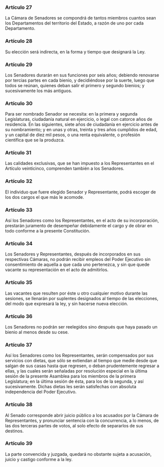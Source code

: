 ### Artículo 27 ###

La Cámara de Senadores se compondrá de tantos miembros cuantos sean los Departamentos del territorio del Estado, a razón de uno por cada Departamento.

### Artículo 28 ###

Su elección será indirecta, en la forma y tiempo que designará la Ley.

### Artículo 29 ###

Los Senadores durarán en sus funciones por seis años; debiendo renovarse por tercias partes en cada bienio, y decidiéndose por la suerte, luego que todos se reúnan, quienes deban salir el primero y segundo bienios; y sucesivamente los más antiguos.

### Artículo 30 ###

Para ser nombrado Senador se necesita: en la primera y segunda Legislaturas, ciudadanía natural en ejercicio, o legal con catorce años de residencia.
En las siguientes, siete años de ciudadanía en ejercicio antes de su nombramiento; y en unas y otras, treinta y tres años cumplidos de edad, y un capital de diez mil pesos, o una renta equivalente, o profesión científica que se la produzca.

### Artículo 31 ###

Las calidades exclusivas, que se han impuesto a los Representantes en el Artículo veinticinco, comprenden también a los Senadores.

### Artículo 32 ###

El individuo que fuere elegido Senador y Representante, podrá escoger de los dos cargos el que más le acomode.

### Artículo 33 ###

Así los Senadores como los Representantes, en el acto de su incorporación, prestarán juramento de desempeñar debidamente el cargo y de obrar en todo conforme a la presente Constitución.

### Artículo 34 ###

Los Senadores y Representantes, después de incorporados en sus respectivas Cámaras, no podrán recibir empleos del Poder Ejecutivo sin consentimiento de aquella a que cada uno pertenezca, y sin que quede vacante su representación en el acto de admitirlos.

### Artículo 35 ###

Las vacantes que resulten por éste u otro cualquier motivo durante las sesiones, se llenarán por suplentes designados al tiempo de las elecciones, del modo que expresará la ley, y sin hacerse nueva elección.

### Artículo 36 ###

Los Senadores no podrán ser reelegidos sino después que haya pasado un bienio al menos desde su cese.

### Artículo 37 ###

Así los Senadores como los Representantes, serán compensados por sus servicios con dietas, que sólo se extiendan al tiempo que medie desde que salgan de sus casas hasta que regresen, o deban prudentemente regresar a ellas, y las cuales serán señaladas por resolución especial en la última sesión de la presente Asamblea para los miembros de la primera Legislatura; en la última sesión de ésta, para los de la segunda, y así sucesivamente.
Dichas dietas les serán satisfechas con absoluta independencia del Poder Ejecutivo.

### Artículo 38 ###

Al Senado corresponde abrir juicio público a los acusados por la Cámara de Representantes, y pronunciar sentencia con la concurrencia, a lo menos, de las dos terceras partes de votos, al solo efecto de separarlos de sus destinos.

### Artículo 39 ###

La parte convencida y juzgada, quedará no obstante sujeta a acusación, juicio y castigo conforme a la ley.
